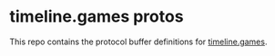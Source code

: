 # timeline.games protos

This repo contains the protocol buffer definitions for [timeline.games](https://timeline.games).
